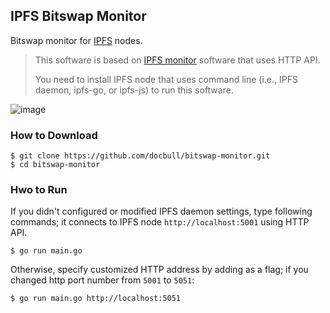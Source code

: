 ## IPFS Bitswap Monitor
Bitswap monitor for [IPFS](https://ipfs.io) nodes.

> This software is based on [IPFS monitor](https://github.com/asabya/ipfs-monitor) software that uses HTTP API.
> 
> You need to install IPFS node that uses command line (i.e., IPFS daemon, ipfs-go, or ipfs-js) to run this software.

![image](https://user-images.githubusercontent.com/59289320/179771011-e95ca2f6-259c-42db-bcac-0eb80a32099b.png)

### How to Download
```
$ git clone https://github.com/docbull/bitswap-monitor.git
$ cd bitswap-monitor
```

### Hwo to Run

If you didn't configured or modified IPFS daemon settings, type following commands; it connects to IPFS node `http://localhost:5001` using HTTP API.
```
$ go run main.go
```

Otherwise, specify customized HTTP address by adding as a flag; if you changed http port number from `5001` to `5051`:
```
$ go run main.go http://localhost:5051
```